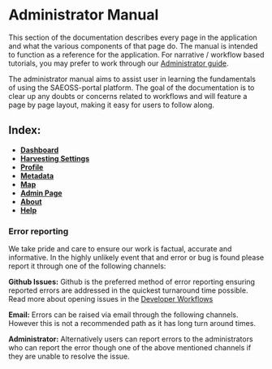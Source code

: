 # Administrator Manual
<!-- Replace all of the titles with relevant titles -->

This section of the documentation describes every page in the application and
what the various components of that page do. The manual is intended to function
as a reference for the application. For narrative / workflow based tutorials,
you may prefer to work through our [Administrator guide](../guide/index.md).

The administrator manual aims to assist user in learning the fundamentals of using the SAEOSS-portal platform. The goal of the documentation is to clear up any doubts or concerns related to workflows and will feature a page by page layout, making it easy for users to follow along.

## Index:

- [**Dashboard**]()
- [**Harvesting Settings**]()
- [**Profile**]()
- [**Metadata**]()
- [**Map**]()
- [**Admin Page**]()
- [**About**]()
- [**Help**]()

### Error reporting

We take pride and care to ensure our work is factual, accurate and informative. In the highly unlikely event that and error or bug is found please report it through one of the following channels:

**Github Issues:** Github is the preferred method of error reporting ensuring reported errors are addressed in the quickest turnaround time possible. Read more about opening issues in the [Developer Workflows](../../developer/guide/workflows.md)

**Email:** Errors can be raised via email through the following channels. However this is not a recommended path as it has long turn around times.

<!-- we need permission to do this before implementing the mails

- info@kartoza.com
- example@sansa.cm
- exanple@saeonn.com -->
**Administrator:** Alternatively users can report errors to the administrators who can report the error though one of the above mentioned channels if they are unable to resolve the issue.
